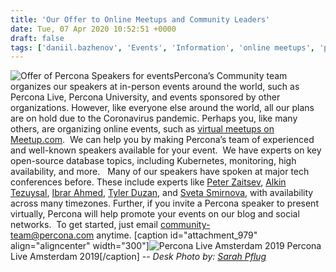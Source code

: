 ```yaml
---
title: 'Our Offer to Online Meetups and Community Leaders'
date: Tue, 07 Apr 2020 10:52:51 +0000
draft: false
tags: ['daniil.bazhenov', 'Events', 'Information', 'online meetups', 'percona speakers']
---
```


![Offer of Percona Speakers for events](https://www.percona.com/community-blog/wp-content/uploads/2020/04/online-meetups-percona-linkedin-300x167.jpg)Percona’s Community team organizes our speakers at in-person events around the world, such as Percona Live, Percona University, and events sponsored by other organizations. However, like everyone else around the world, all our plans are on hold due to the Coronavirus pandemic. Perhaps you, like many others, are organizing online events, such as [virtual meetups on Meetup.com](https://help.meetup.com/hc/en-us/articles/360040609112).  We can help you by making Percona’s team of experienced and well-known speakers available for your event.  We have experts on key open-source database topics, including Kubernetes, monitoring, high availability, and more.   Many of our speakers have spoken at major tech conferences before. These include experts like [Peter Zaitsev](https://www.linkedin.com/in/peterzaitsev/), [Alkin Tezuysal](https://www.linkedin.com/in/askdba/), [Ibrar Ahmed](https://www.linkedin.com/in/ibrarahmed74/), [Tyler Duzan](https://www.linkedin.com/in/tylerduzan/), and [Sveta Smirnova](https://www.linkedin.com/in/svetsmirnova/), with availability across many timezones. Further, if you invite a Percona speaker to present virtually, Percona will help promote your events on our blog and social networks.  To get started, just email [community-team@percona.com](mailto:community-team@percona.com) anytime. \[caption id="attachment\_979" align="aligncenter" width="300"\]![Percona Live Amsterdam 2019](https://www.percona.com/community-blog/wp-content/uploads/2020/04/ple-1-300x225.jpg) Percona Live Amsterdam 2019\[/caption\] -- _Desk Photo by: [Sarah Pflug](https://burst.shopify.com/@sarahpflugphoto)_